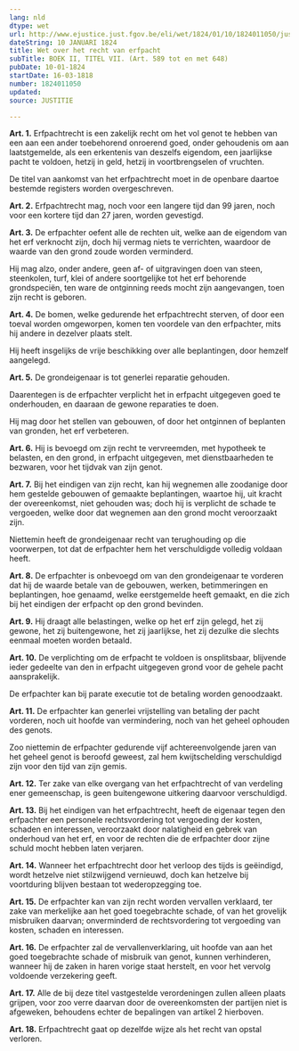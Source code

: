 ```yaml
---
lang: nld
dtype: wet
url: http://www.ejustice.just.fgov.be/eli/wet/1824/01/10/1824011050/justel
dateString: 10 JANUARI 1824
title: Wet over het recht van erfpacht
subTitle: BOEK II, TITEL VII. (Art. 589 tot en met 648)
pubDate: 10-01-1824
startDate: 16-03-1818
number: 1824011050
updated: 
source: JUSTITIE

---
```

**Art. 1.** Erfpachtrecht is een zakelijk recht om het vol genot te hebben van een aan een ander toebehorend onroerend goed, onder gehoudenis om aan laatstgemelde, als een erkentenis van deszelfs eigendom, een jaarlijkse pacht te voldoen, hetzij in geld, hetzij in voortbrengselen of vruchten.

De titel van aankomst van het erfpachtrecht moet in de openbare daartoe bestemde registers worden overgeschreven.


**Art. 2.** Erfpachtrecht mag, noch voor een langere tijd dan 99 jaren, noch voor een kortere tijd dan 27 jaren, worden gevestigd.


**Art. 3.** De erfpachter oefent alle de rechten uit, welke aan de eigendom van het erf verknocht zijn, doch hij vermag niets te verrichten, waardoor de waarde van den grond zoude worden verminderd.

Hij mag alzo, onder andere, geen af- of uitgravingen doen van steen, steenkolen, turf, klei of andere soortgelijke tot het erf behorende grondspeciën, ten ware de ontginning reeds mocht zijn aangevangen, toen zijn recht is geboren.


**Art. 4.** De bomen, welke gedurende het erfpachtrecht sterven, of door een toeval worden omgeworpen, komen ten voordele van den erfpachter, mits hij andere in dezelver plaats stelt.

Hij heeft insgelijks de vrije beschikking over alle beplantingen, door hemzelf aangelegd.


**Art. 5.** De grondeigenaar is tot generlei reparatie gehouden.

Daarentegen is de erfpachter verplicht het in erfpacht uitgegeven goed te onderhouden, en daaraan de gewone reparaties te doen.

Hij mag door het stellen van gebouwen, of door het ontginnen of beplanten van gronden, het erf verbeteren.


**Art. 6.** Hij is bevoegd om zijn recht te vervreemden, met hypotheek te belasten, en den grond, in erfpacht uitgegeven, met dienstbaarheden te bezwaren, voor het tijdvak van zijn genot.


**Art. 7.** Bij het eindigen van zijn recht, kan hij wegnemen alle zoodanige door hem gestelde gebouwen of gemaakte beplantingen, waartoe hij, uit kracht der overeenkomst, niet gehouden was; doch hij is verplicht de schade te vergoeden, welke door dat wegnemen aan den grond mocht veroorzaakt zijn.

Niettemin heeft de grondeigenaar recht van terughouding op die voorwerpen, tot dat de erfpachter hem het verschuldigde volledig voldaan heeft.


**Art. 8.** De erfpachter is onbevoegd om van den grondeigenaar te vorderen dat hij de waarde betale van de gebouwen, werken, betimmeringen en beplantingen, hoe genaamd, welke eerstgemelde heeft gemaakt, en die zich bij het eindigen der erfpacht op den grond bevinden.


**Art. 9.** Hij draagt alle belastingen, welke op het erf zijn gelegd, het zij gewone, het zij buitengewone, het zij jaarlijkse, het zij dezulke die slechts eenmaal moeten worden betaald.


**Art. 10.** De verplichting om de erfpacht te voldoen is onsplitsbaar, blijvende ieder gedeelte van den in erfpacht uitgegeven grond voor de gehele pacht aansprakelijk.

De erfpachter kan bij parate executie tot de betaling worden genoodzaakt.


**Art. 11.** De erfpachter kan generlei vrijstelling van betaling der pacht vorderen, noch uit hoofde van vermindering, noch van het geheel ophouden des genots.

Zoo niettemin de erfpachter gedurende vijf achtereenvolgende jaren van het geheel genot is beroofd geweest, zal hem kwijtschelding verschuldigd zijn voor den tijd van zijn gemis.


**Art. 12.** Ter zake van elke overgang van het erfpachtrecht of van verdeling ener gemeenschap, is geen buitengewone uitkering daarvoor verschuldigd.


**Art. 13.** Bij het eindigen van het erfpachtrecht, heeft de eigenaar tegen den erfpachter een personele rechtsvordering tot vergoeding der kosten, schaden en interessen, veroorzaakt door nalatigheid en gebrek van onderhoud van het erf, en voor de rechten die de erfpachter door zijne schuld mocht hebben laten verjaren.


**Art. 14.** Wanneer het erfpachtrecht door het verloop des tijds is geëindigd, wordt hetzelve niet stilzwijgend vernieuwd, doch kan hetzelve bij voortduring blijven bestaan tot wederopzegging toe.


**Art. 15.** De erfpachter kan van zijn recht worden vervallen verklaard, ter zake van merkelijke aan het goed toegebrachte schade, of van het grovelijk misbruiken daarvan; onverminderd de rechtsvordering tot vergoeding van kosten, schaden en interessen.


**Art. 16.** De erfpachter zal de vervallenverklaring, uit hoofde van aan het goed toegebrachte schade of misbruik van genot, kunnen verhinderen, wanneer hij de zaken in haren vorige staat herstelt, en voor het vervolg voldoende verzekering geeft.


**Art. 17.** Alle de bij deze titel vastgestelde verordeningen zullen alleen plaats grijpen, voor zoo verre daarvan door de overeenkomsten der partijen niet is afgeweken, behoudens echter de bepalingen van artikel 2 hierboven.


**Art. 18.** Erfpachtrecht gaat op dezelfde wijze als het recht van opstal verloren.

